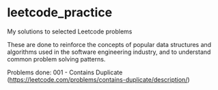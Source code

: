 # leetcode_practice
My solutions to selected Leetcode problems

These are done to reinforce the concepts of popular data structures and algorithms used in the software engineering industry, and to understand common problem solving patterns.


Problems done:
001 - Contains Duplicate (https://leetcode.com/problems/contains-duplicate/description/)
